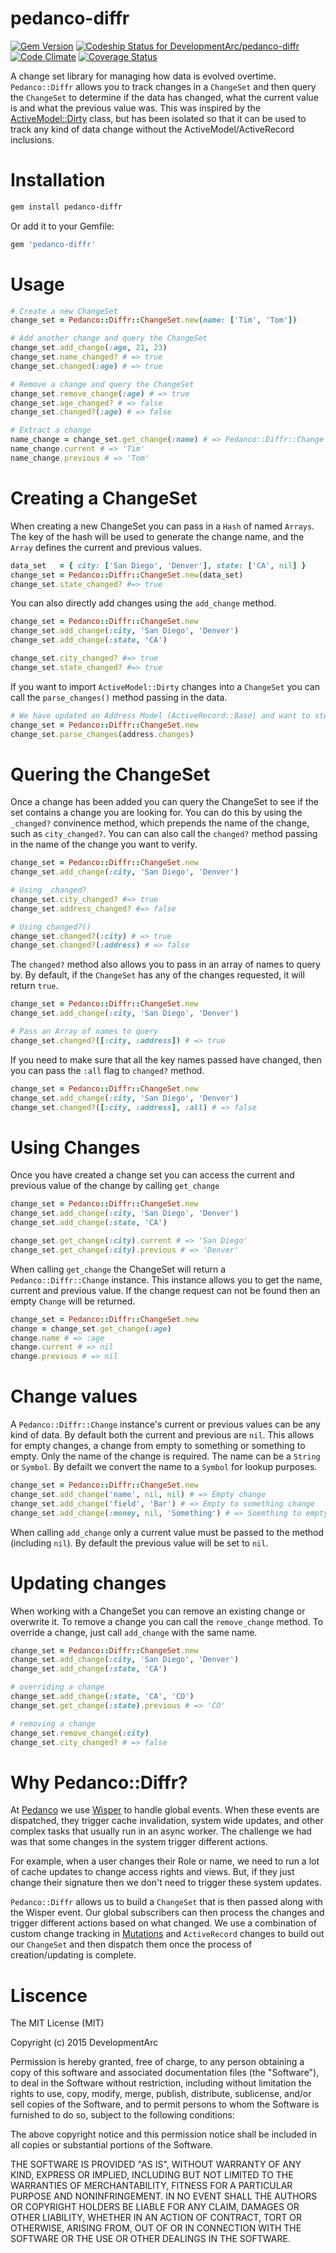 # pedanco-diffr

[![Gem Version](https://badge.fury.io/rb/pedanco-diffr.svg)](http://badge.fury.io/rb/pedanco-diffr)
[![Codeship Status for DevelopmentArc/pedanco-diffr](https://codeship.com/projects/2ca2cec0-a9a6-0132-8917-427bb4181a39/status?branch=master)](https://codeship.com/projects/67769)
[![Code Climate](https://codeclimate.com/github/DevelopmentArc/pedanco-diffr/badges/gpa.svg)](https://codeclimate.com/github/DevelopmentArc/pedanco-diffr)
[![Coverage Status](https://coveralls.io/repos/DevelopmentArc/pedanco-diffr/badge.svg?branch=master)](https://coveralls.io/r/DevelopmentArc/pedanco-diffr?branch=master)

A change set library for managing how data is evolved overtime. `Pedanco::Diffr` allows you to track changes in a `ChangeSet` and then query the `ChangeSet` to determine if the data has changed, what the current value is and what the previous value was. This was inspired by the [ActiveModel::Dirty](http://api.rubyonrails.org/classes/ActiveModel/Dirty.html) class, but has been isolated so that it can be used to track any kind of data change without the ActiveModel/ActiveRecord inclusions.

# Installation
```bash
gem install pedanco-diffr
```

Or add it to your Gemfile:

```bash
gem 'pedanco-diffr'
```

# Usage

```ruby
# Create a new ChangeSet
change_set = Pedanco::Diffr::ChangeSet.new(name: ['Tim', 'Tom'])

# Add another change and query the ChangeSet
change_set.add_change(:age, 21, 23)
change_set.name_changed? # => true
change_set.changed(:age) # => true

# Remove a change and query the ChangeSet
change_set.remove_change(:age) # => true
change_set.age_changed? # => false
change_set.changed?(:age) # => false

# Extract a change
name_change = change_set.get_change(:name) # => Pedanco::Diffr::Change
name_change.current # => 'Tim'
name_change.previous # => 'Tom'
```

# Creating a ChangeSet
When creating a new ChangeSet you can pass in a `Hash` of named `Arrays`. The key of the hash will be used to generate the change name, and the `Array` defines the current and previous values.

```ruby
data_set   = { city: ['San Diego', 'Denver'], state: ['CA', nil] }
change_set = Pedanco::Diffr::ChangeSet.new(data_set)
change_set.state_changed? #=> true
```

You can also directly add changes using the `add_change` method.

```ruby
change_set = Pedanco::Diffr::ChangeSet.new
change_set.add_change(:city, 'San Diego', 'Denver')
change_set.add_change(:state, 'CA')

change_set.city_changed? #=> true
change_set.state_changed? #=> true
```

If you want to import `ActiveModel::Dirty` changes into a `ChangeSet` you can call the `parse_changes()` method passing in the data.

```ruby
# We have updated an Address Model (ActiveRecord::Base) and want to store the changes
change_set = Pedanco::Diffr::ChangeSet.new
change_set.parse_changes(address.changes)
```

# Quering the ChangeSet

Once a change has been added you can query the ChangeSet to see if the set contains a change you are looking for. You can do this by using the `_changed?` convinence method, which prepends the name of the change, such as `city_changed?`. You can can also call the `changed?` method passing in the name of the change you want to verify.

```ruby
change_set = Pedanco::Diffr::ChangeSet.new
change_set.add_change(:city, 'San Diego', 'Denver')

# Using _changed?
change_set.city_changed? #=> true
change_set.address_changed? #=> false

# Using changed?()
change_set.changed?(:city) # => true
change_set.changed?(:address) # => false
```

The `changed?` method also allows you to pass in an array of names to query by. By default, if the `ChangeSet` has any of the changes requested, it will return `true`.

```ruby
change_set = Pedanco::Diffr::ChangeSet.new
change_set.add_change(:city, 'San Diego', 'Denver')

# Pass an Array of names to query
change_set.changed?([:city, :address]) # => true
```

If you need to make sure that all the key names passed have changed, then you can pass the `:all` flag to `changed?` method.

```ruby
change_set = Pedanco::Diffr::ChangeSet.new
change_set.add_change(:city, 'San Diego', 'Denver')
change_set.changed?([:city, :address], :all) # => false
```

# Using Changes
Once you have created a change set you can access the current and previous value of the change by calling `get_change`

```ruby
change_set = Pedanco::Diffr::ChangeSet.new
change_set.add_change(:city, 'San Diego', 'Denver')
change_set.add_change(:state, 'CA')

change_set.get_change(:city).current # => 'San Diego'
change_set.get_change(:city).previous # => 'Denver'
```

When calling `get_change` the ChangeSet will return a `Pedanco::Diffr::Change` instance. This instance allows you to get the name, current and previous value. If the change request can not be found then an empty `Change` will be returned.

```ruby
change_set = Pedanco::Diffr::ChangeSet.new
change = change_set.get_change(:age)
change.name # => :age
change.current # => nil
change.previous # => nil
```

# Change values
A `Pedanco::Diffr::Change` instance's current or previous values can be any kind of data. By default both the current and previous are `nil`. This allows for empty changes, a change from empty to something or something to empty. Only the name of the change is required. The name can be a `String` or `Symbol`. By defailt we convert the name to a `Symbol` for lookup purposes.

```ruby
change_set = Pedanco::Diffr::ChangeSet.new
change_set.add_change('name', nil, nil) # => Empty change
change_set.add_change('field', 'Bar') # => Empty to something change
change_set.add_change(:money, nil, 'Something') # => Soemthing to empty change
```

When calling `add_change` only a current value must be passed to the method (including `nil`). By default the previous value will be set to `nil`.

# Updating changes
When working with a ChangeSet you can remove an existing change or overwrite it. To remove a change you can call the `remove_change` method. To override a change, just call `add_change` with the same name.

```ruby
change_set = Pedanco::Diffr::ChangeSet.new
change_set.add_change(:city, 'San Diego', 'Denver')
change_set.add_change(:state, 'CA')

# overriding a change
change_set.add_change(:state, 'CA', 'CO')
change_set.get_change(:state).previous # => 'CO'

# removing a change
change_set.remove_change(:city)
change_set.city_changed? # => false
```

# Why Pedanco::Diffr?
At [Pedanco](https://pedanco.com) we use [Wisper](https://github.com/krisleech/wisper) to handle global events. When these events are dispatched, they trigger cache invalidation, system wide updates, and other complex tasks that usually run in an async worker. The challenge we had was that some changes in the system trigger different actions.

For example, when a user changes their Role or name, we need to run a lot of cache updates to change access rights and views. But, if they just change their signature then we don't need to trigger these system updates.

`Pedanco::Diffr` allows us to build a `ChangeSet` that is then passed along with the Wisper event. Our global subscribers can then process the changes and trigger different actions based on what changed. We use a combination of custom change tracking in [Mutations](https://github.com/cypriss/mutations) and `ActiveRecord` changes to build out our `ChangeSet` and then dispatch them once the process of creation/updating is complete.

# Liscence
The MIT License (MIT)

Copyright (c) 2015 DevelopmentArc

Permission is hereby granted, free of charge, to any person obtaining a copy
of this software and associated documentation files (the "Software"), to deal
in the Software without restriction, including without limitation the rights
to use, copy, modify, merge, publish, distribute, sublicense, and/or sell
copies of the Software, and to permit persons to whom the Software is
furnished to do so, subject to the following conditions:

The above copyright notice and this permission notice shall be included in all
copies or substantial portions of the Software.

THE SOFTWARE IS PROVIDED "AS IS", WITHOUT WARRANTY OF ANY KIND, EXPRESS OR
IMPLIED, INCLUDING BUT NOT LIMITED TO THE WARRANTIES OF MERCHANTABILITY,
FITNESS FOR A PARTICULAR PURPOSE AND NONINFRINGEMENT. IN NO EVENT SHALL THE
AUTHORS OR COPYRIGHT HOLDERS BE LIABLE FOR ANY CLAIM, DAMAGES OR OTHER
LIABILITY, WHETHER IN AN ACTION OF CONTRACT, TORT OR OTHERWISE, ARISING FROM,
OUT OF OR IN CONNECTION WITH THE SOFTWARE OR THE USE OR OTHER DEALINGS IN THE
SOFTWARE.
